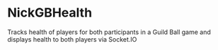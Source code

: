 # NickGBHealth
Tracks health of players for both participants in a Guild Ball game and displays health to both players via Socket.IO
